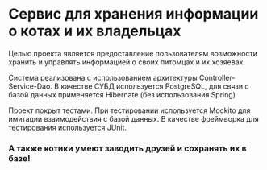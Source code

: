 # Сервис для хранения информации о котах и их владельцах

Целью проекта является предоставление пользователям возможности хранить и управлять информацией о своих питомцах и их хозяевах. 

Система реализована с использованием архитектуры Controller-Service-Dao. В качестве СУБД используется PostgreSQL, для связи с базой данных применяется Hibernate (без использования Spring)

Проект покрыт тестами. При тестировании используется Mockito для имитации взаимодействия с базой данных. В качестве фреймворка для тестирования используется JUnit. 

### А также котики умеют заводить друзей и сохранять их в базе!
